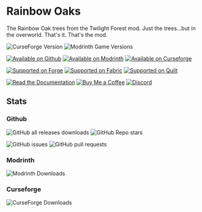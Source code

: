 # Rainbow Oaks
The Rainbow Oak trees from the Twilight Forest mod. Just the trees...but in the overworld. That's it. That's the mod.

![CurseForge Version](https://img.shields.io/curseforge/v/984099?label=latest)
![Modrinth Game Versions](https://img.shields.io/modrinth/game-versions/rainbow-oaks-3)

[![Available on Github](https://rawcdn.githack.com/intergrav/devins-badges/1aec26abb75544baec37249f42008b2fcc0e731f/assets/cozy/available/github_vector.svg)](https://github.com/thomasglasser/Rainbow-Oaks)
[![Available on Modrinth](https://rawcdn.githack.com/intergrav/devins-badges/1aec26abb75544baec37249f42008b2fcc0e731f/assets/cozy/available/modrinth_vector.svg)](https://modrinth.com/mod/rainbow-oaks-3)
[![Available on Curseforge](https://rawcdn.githack.com/intergrav/devins-badges/1aec26abb75544baec37249f42008b2fcc0e731f/assets/cozy/available/curseforge_vector.svg)](https://www.curseforge.com/minecraft/mc-mods/rainbow-oaks-3)
<!-- [![Available on Maven Central](https://rawcdn.githack.com/intergrav/devins-badges/2dc967fc44dc73850eee42c133a55c8ffc5e30cb/assets/cozy/available/maven-central_vector.svg)](https://central.sonatype.com/namespace/dev.thomasglasser.aliysium.rainbowoaks) -->

<!-- when neo: https://rawcdn.githack.com/thomasglasser/thomasglasser/1f85027a20670b89b94462ddd345af897b47ac17/files/badges/cozy/supported/neoforge_vector.svg -->
[![Supported on Forge](https://rawcdn.githack.com/intergrav/devins-badges/2dc967fc44dc73850eee42c133a55c8ffc5e30cb/assets/cozy/supported/forge_vector.svg)](https://modrinth.com/mod/rainbow-oaks-3/versions?l=forge)
[![Supported on Fabric](https://rawcdn.githack.com/intergrav/devins-badges/1aec26abb75544baec37249f42008b2fcc0e731f/assets/cozy/supported/fabric_vector.svg)](https://modrinth.com/mod/rainbow-oaks-3/versions?l=fabric)
[![Supported on Quilt](https://rawcdn.githack.com/intergrav/devins-badges/1aec26abb75544baec37249f42008b2fcc0e731f/assets/cozy/supported/quilt_vector.svg)](https://modrinth.com/mod/rainbow-oaks-3/versions?l=quilt)

[![Read the Documentation](https://rawcdn.githack.com/intergrav/devins-badges/1aec26abb75544baec37249f42008b2fcc0e731f/assets/cozy/documentation/ghpages_vector.svg)](https://github.com/thomasglasser/Rainbow-Oaks/wiki)
[![Buy Me a Coffee](https://rawcdn.githack.com/intergrav/devins-badges/1aec26abb75544baec37249f42008b2fcc0e731f/assets/cozy/donate/buymeacoffee-singular_vector.svg)](https://buymeacoffee.com/thomasglasser)
[![Discord](https://rawcdn.githack.com/intergrav/devins-badges/1aec26abb75544baec37249f42008b2fcc0e731f/assets/cozy/social/discord-singular_vector.svg)](https://discord.gg/tjf7CedM38)
## Stats
### Github
![GitHub all releases downloads](https://img.shields.io/github/downloads/thomasglasser/Rainbow-Oaks/total?color=blue)
![GitHub Repo stars](https://img.shields.io/github/stars/thomasglasser/Rainbow-Oaks)

![GitHub issues](https://img.shields.io/github/issues/thomasglasser/Rainbow-Oaks)
![GitHub pull requests](https://img.shields.io/github/issues-pr/thomasglasser/Rainbow-Oaks)
### Modrinth
![Modrinth Downloads](https://img.shields.io/modrinth/dt/rainbow-oaks-3)
### Curseforge
![CurseForge Downloads](https://img.shields.io/curseforge/dt/984099?color=orange)

